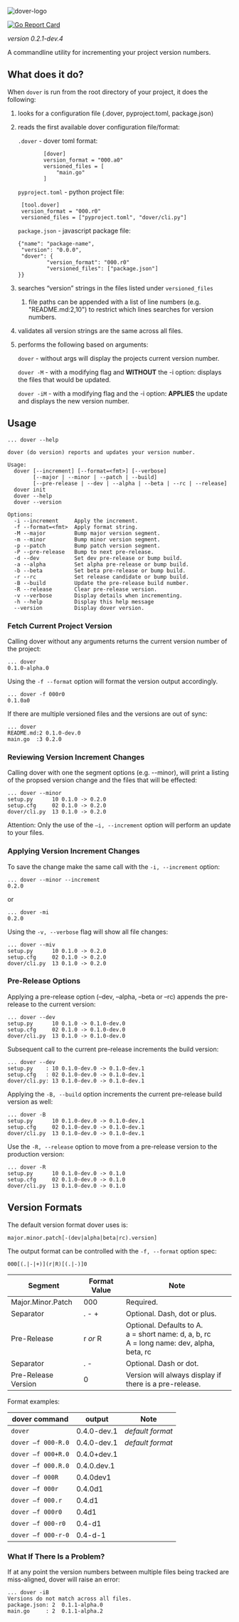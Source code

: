 ![dover-logo](./dover-logo.svg)

[![Go Report Card](https://goreportcard.com/badge/github.com/markgemmill/dover)](https://goreportcard.com/report/github.com/markgemmill/dover)

*version 0.2.1-dev.4*

A commandline utility for incrementing your project version numbers.

## What does it do?

When `dover` is run from the root directory of your project, it does the following:

1. looks for a configuration file (.dover, pyproject.toml, package.json)

2. reads the first available dover configuration file/format:

     `.dover` - dover toml format:

               [dover]
               version_format = "000.a0"
               versioned_files = [
                   "main.go"
               ]

     `pyproject.toml` - python project file:
 
        [tool.dover]
        version_format = "000.r0"
        versioned_files = ["pyproject.toml", "dover/cli.py"]

     `package.json` - javascript package file:

       {"name": "package-name",
        "version": "0.0.0",
        "dover": {
                "version_format": "000.r0"
                "versioned_files": ["package.json"] 
       }}



3. searches “version” strings in the files listed under `versioned_files`
   1. file paths can be appended with a list of line numbers (e.g.  "README.md:2,10") to 
      restrict which lines searches for version numbers.
4. validates all version strings are the same across all files.
5. performs the following based on arguments:

    `dover` - without args will display the projects current version number.
 
    `dover -M` - with a modifying flag and **WITHOUT** the -i option: displays the files that would be updated.
 
    `dover -iM` - with a modifying flag and the -i option: **APPLIES** the update and displays the new version number.
 


## Usage

    ... dover --help

    dover (do version) reports and updates your version number.

    Usage:
      dover [--increment] [--format=<fmt>] [--verbose]
            [--major | --minor | --patch | --build]
            [--pre-release | --dev | --alpha | --beta | --rc | --release]
      dover init
      dover --help
      dover --version

    Options:
      -i --increment     Apply the increment.
      -f --format=<fmt>  Apply format string.
      -M --major         Bump major version segment.
      -m --minor         Bump minor version segment.
      -p --patch         Bump patch version segment.
      -P --pre-release   Bump to next pre-release.
      -d --dev           Set dev pre-release or bump build.
      -a --alpha         Set alpha pre-release or bump build.
      -b --beta          Set beta pre-release or bump build.
      -r --rc            Set release candidate or bump build.
      -B --build         Update the pre-release build number.
      -R --release       Clear pre-release version.
      -v --verbose       Display details when incrementing.
      -h --help          Display this help message
      --version          Display dover version.



### Fetch Current Project Version

Calling dover without any arguments returns the current version number of the project:

    ... dover
    0.1.0-alpha.0

Using the `-f --format` option will format the version output accordingly. 

    ... dover -f 000r0
    0.1.0a0

If there are multiple versioned files and the versions are out of sync:
   
    ... dover
    README.md:2 0.1.0-dev.0
    main.go  :3 0.2.0

### Reviewing Version Increment Changes

Calling dover with one the segment options (e.g. --minor), will print a listing of the propsed version change and the files that will be effected:

    ... dover --minor
    setup.py      10 0.1.0 -> 0.2.0
    setup.cfg     02 0.1.0 -> 0.2.0
    dover/cli.py  13 0.1.0 -> 0.2.0

Attention:
    Only the use of the `–i, --increment` option will perform an update to your files.

### Applying Version Increment Changes

To save the change make the same call with the `-i, --increment` option:

    ... dover --minor --increment
    0.2.0

or 

    ... dover -mi
    0.2.0

Using the `-v, --verbose` flag will show all file changes:

    ... dover --miv
    setup.py      10 0.1.0 -> 0.2.0
    setup.cfg     02 0.1.0 -> 0.2.0
    dover/cli.py  13 0.1.0 -> 0.2.0


### Pre-Release Options

Applying a pre-release option (–dev, –alpha, –beta or –rc) appends the pre-release to the current version:

    ... dover --dev
    setup.py      10 0.1.0 -> 0.1.0-dev.0
    setup.cfg     02 0.1.0 -> 0.1.0-dev.0
    dover/cli.py  13 0.1.0 -> 0.1.0-dev.0


Subsequent call to the current pre-release increments the build version:

    ... dover --dev
    setup.py    : 10 0.1.0-dev.0 -> 0.1.0-dev.1
    setup.cfg   : 02 0.1.0-dev.0 -> 0.1.0-dev.1
    dover/cli.py: 13 0.1.0-dev.0 -> 0.1.0-dev.1


Applying the `-B, --build` option increments the current pre-release build version as well:

    ... dover -B
    setup.py      10 0.1.0-dev.0 -> 0.1.0-dev.1
    setup.cfg     02 0.1.0-dev.0 -> 0.1.0-dev.1
    dover/cli.py  13 0.1.0-dev.0 -> 0.1.0-dev.1


Use the `-R, --release` option to move from a pre-release version to the production version:

    ... dover -R
    setup.py      10 0.1.0-dev.0 -> 0.1.0
    setup.cfg     02 0.1.0-dev.0 -> 0.1.0
    dover/cli.py  13 0.1.0-dev.0 -> 0.1.0


## Version Formats

The default version format dover uses is:

    major.minor.patch[-(dev|alpha|beta|rc).version]

The output format can be controlled with the `-f, --format` option spec:

    000[(.|-|+)](r|R)[(.|-)]0

| Segment             | Format Value | Note                                                                                              |
|---------------------|--------------|---------------------------------------------------------------------------------------------------|
| Major.Minor.Patch	  | 000	         | Required.                                                                                      |
| Separator	          | . - +        | Optional. Dash, dot or plus.                                                                   |
| Pre-Release         | r *or* R     | Optional. Defaults to A.<br/>a = short name: d, a, b, rc <br/>A = long name: dev, alpha, beta, rc |
| Separator	          | . -	         | Optional. Dash or dot.                                                                         |
| Pre-Release Version | 0            | Version will always display if there is a pre-release.                                            |


Format examples:

| dover command    | output      | Note                 |
|------------------|-------------|----------------------|
| `dover           ` | 0.4.0-dev.1 | *default format*   |
| `dover –f 000-R.0` | 0.4.0-dev.1 | *default format*   |
| `dover –f 000+R.0` | 0.4.0+dev.1 |                    |
| `dover –f 000.R.0` | 0.4.0.dev.1 |                    |
| `dover –f 000R   ` | 0.4.0dev1   |                    |
| `dover –f 000r   ` | 0.4.0d1     |                    |
| `dover –f 000.r  ` | 0.4.d1      |                    |
| `dover –f 000r0  ` | 0.4d1       |                    |
| `dover –f 000-r0 ` | 0.4-d1      |                    |
| `dover –f 000-r-0` | 0.4-d-1     |                    |


### What If There Is a Problem?

If at any point the version numbers between multiple files being tracked are miss-aligned, dover will raise an error:

    ... dover -iB
    Versions do not match across all files.
    package.json: 2  0.1.1-alpha.0
    main.go     : 2  0.1.1-alpha.2
